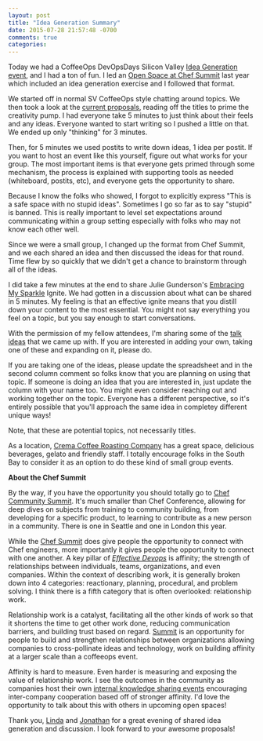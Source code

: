 ```yaml
---
layout: post
title: "Idea Generation Summary"
date: 2015-07-28 21:57:48 -0700
comments: true
categories: 
---
```


Today we had a CoffeeOps DevOpsDays Silicon Valley [Idea Generation event](http://www.jendavis.org/blog/2015/07/27/devopsdays-sv-idea-generation-event/), and I had a ton of fun. I led an [Open Space at Chef Summit](https://github.com/chef/chef-summit-2014/wiki/find-your-voice) last year which included an idea generation exercise and I followed that format.

We started off in normal SV CoffeeOps style chatting around topics. We then took a look at the [current proposals](http://www.devopsdays.org/events/2015-siliconvalley/proposals/), reading off the titles to prime the creativity pump. I had everyone take 5 minutes to just think about their feels and any ideas. Everyone wanted to start writing so I pushed a little on that. We ended up only "thinking" for 3 minutes. 

Then, for 5 minutes we used postits to write down ideas, 1 idea per postit. If you want to host an event like this yourself, figure out what works for your group. The most important items is that everyone gets primed through some mechanism, the process is explained with supporting tools as needed (whiteboard, postits, etc), and everyone gets the opportunity to share. 

Because I know the folks who showed, I forgot to explicitly express "This is a safe space with no stupid ideas". Sometimes I go so far as to say "stupid" is banned. This is really important to level set expectations around communicating within a group setting especially with folks who may not know each other well.

Since we were a small group, I changed up the format from Chef Summit, and we each shared an idea and then discussed the ideas for that round. Time flew by so quickly that we didn't get a chance to brainstorm through all of the ideas. 

I did take a few minutes at the end to share Julie Gunderson's [Embracing My Sparkle](https://www.youtube.com/watch?v=v5yZXjBixys) Ignite. We had gotten in a discussion about what can be shared in 5 minutes. My feeling is that an effective ignite means that you distill down your content to the most essential. You might not say everything you feel on a topic, but you say enough to start conversations.

With the permission of my fellow attendees, I'm sharing some of the [talk ideas](https://docs.google.com/spreadsheets/d/1d_bwz1Rfr6LNYOv6zK51DwZMtmHjV1vldbmty-CxAA8/edit?usp=sharing) that we came up with. If you are interested in adding your own, taking one of these and expanding on it, please do. 

If you are taking one of the ideas, please update the spreadsheet and in the second column comment so folks know that you are planning on using that topic. If someone is doing an idea that you are interested in, just update the column with your name too. You might even consider reaching out and working together on the topic. Everyone has a different perspective, so it's entirely possible that you'll approach the same idea in completey different unique ways!

Note, that these are potential topics, not necessarily titles.  

As a location, [Crema Coffee Roasting Company](http://www.yelp.com/biz/crema-coffee-roasting-co-san-jose) has a great space, delicious beverages, gelato and friendly staff. I totally encourage folks in the South Bay to consider it as an option to do these kind of small group events.

**About the Chef Summit** 

By the way, if you have the opportunity you should totally go to [Chef Community Summit](https://www.chef.io/summit/). It's much smaller than Chef Conference, allowing for deep dives on subjects from training to community building, from developing for a specific product, to learning to contribute as a new person in a community. There is one in Seattle and one in London this year. 

While the [Chef Summit](https://www.chef.io/summit/seattle/) does give people the opportunity to connect with Chef engineers, more importantly it gives people the opportunity to connect with one another. A key pillar of [_Effective Devops_](http://shop.oreilly.com/product/0636920039846.do) is affinity; the strength of relationships between individuals, teams, organizations, and even companies. Within the context of describing work, it is generally broken down into 4 categories: reactionary, planning, procedural, and problem solving. I think there is a fifth category that is often overlooked: relationship work. 

Relationship work is a catalyst, facilitating all the other kinds of work so that it shortens the time to get other work done, reducing communication barriers, and building trust based on regard. [Summit](https://www.chef.io/summit/seattle/) is an opportunity for people to build and strengthen relationships between organizations allowing companies to cross-pollinate ideas and technology, work on building affinity at a larger scale than a coffeeops event. 

Affinity is hard to measure. Even harder is measuring and exposing the value of relationship work. I see the outcomes in the community as companies host their own [internal knowledge sharing events](https://pulse.target.com/2014/02/our-own-devopsdays-conference-inside-of-target/) encouraging inter-company cooperation based off of stronger affinity. I'd love the opportunity to talk about this with others in upcoming open spaces!

Thank you, [Linda](https://twitter.com/ljl_geek) and [Jonathan](https://twitter.com/funjon) for a great evening of shared idea generation and discussion. I look forward to your awesome proposals! 
